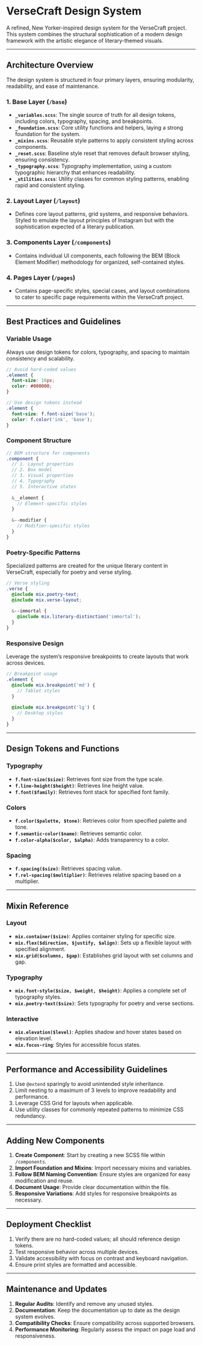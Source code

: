 # VerseCraft Design System

A refined, New Yorker-inspired design system for the VerseCraft project. This system combines the structural sophistication of a modern design framework with the artistic elegance of literary-themed visuals.

---

## Architecture Overview

The design system is structured in four primary layers, ensuring modularity, readability, and ease of maintenance.

### 1. Base Layer (`/base`)
- **`_variables.scss`**: The single source of truth for all design tokens, including colors, typography, spacing, and breakpoints.
- **`_foundation.scss`**: Core utility functions and helpers, laying a strong foundation for the system.
- **`_mixins.scss`**: Reusable style patterns to apply consistent styling across components.
- **`_reset.scss`**: Baseline style reset that removes default browser styling, ensuring consistency.
- **`_typography.scss`**: Typography implementation, using a custom typographic hierarchy that enhances readability.
- **`_utilities.scss`**: Utility classes for common styling patterns, enabling rapid and consistent styling.

### 2. Layout Layer (`/layout`)
- Defines core layout patterns, grid systems, and responsive behaviors. Styled to emulate the layout principles of Instagram but with the sophistication expected of a literary publication.

### 3. Components Layer (`/components`)
- Contains individual UI components, each following the BEM (Block Element Modifier) methodology for organized, self-contained styles.

### 4. Pages Layer (`/pages`)
- Contains page-specific styles, special cases, and layout combinations to cater to specific page requirements within the VerseCraft project.

---

## Best Practices and Guidelines

### Variable Usage
Always use design tokens for colors, typography, and spacing to maintain consistency and scalability.

```scss
// Avoid hard-coded values
.element {
  font-size: 16px;
  color: #000000;
}

// Use design tokens instead
.element {
  font-size: f.font-size('base');
  color: f.color('ink', 'base');
}
```

### Component Structure

```scss
// BEM structure for components
.component {
  // 1. Layout properties
  // 2. Box model
  // 3. Visual properties
  // 4. Typography
  // 5. Interactive states
  
  &__element {
    // Element-specific styles
  }
  
  &--modifier {
    // Modifier-specific styles
  }
}
```

### Poetry-Specific Patterns
Specialized patterns are created for the unique literary content in VerseCraft, especially for poetry and verse styling.

```scss
// Verse styling
.verse {
  @include mix.poetry-text;
  @include mix.verse-layout;
  
  &--immortal {
    @include mix.literary-distinction('immortal');
  }
}
```

### Responsive Design
Leverage the system’s responsive breakpoints to create layouts that work across devices.

```scss
// Breakpoint usage
.element {
  @include mix.breakpoint('md') {
    // Tablet styles
  }
  
  @include mix.breakpoint('lg') {
    // Desktop styles
  }
}
```

---

## Design Tokens and Functions

### Typography
- **`f.font-size($size)`**: Retrieves font size from the type scale.
- **`f.line-height($height)`**: Retrieves line height value.
- **`f.font($family)`**: Retrieves font stack for specified font family.

### Colors
- **`f.color($palette, $tone)`**: Retrieves color from specified palette and tone.
- **`f.semantic-color($name)`**: Retrieves semantic color.
- **`f.color-alpha($color, $alpha)`**: Adds transparency to a color.

### Spacing
- **`f.spacing($size)`**: Retrieves spacing value.
- **`f.rel-spacing($multiplier)`**: Retrieves relative spacing based on a multiplier.

---

## Mixin Reference

### Layout
- **`mix.container($size)`**: Applies container styling for specific size.
- **`mix.flex($direction, $justify, $align)`**: Sets up a flexible layout with specified alignment.
- **`mix.grid($columns, $gap)`**: Establishes grid layout with set columns and gap.

### Typography
- **`mix.font-style($size, $weight, $height)`**: Applies a complete set of typography styles.
- **`mix.poetry-text($size)`**: Sets typography for poetry and verse sections.

### Interactive
- **`mix.elevation($level)`**: Applies shadow and hover states based on elevation level.
- **`mix.focus-ring`**: Styles for accessible focus states.

---

## Performance and Accessibility Guidelines

1. Use `@extend` sparingly to avoid unintended style inheritance.
2. Limit nesting to a maximum of 3 levels to improve readability and performance.
3. Leverage CSS Grid for layouts when applicable.
4. Use utility classes for commonly repeated patterns to minimize CSS redundancy.

---

## Adding New Components

1. **Create Component**: Start by creating a new SCSS file within `/components`.
2. **Import Foundation and Mixins**: Import necessary mixins and variables.
3. **Follow BEM Naming Convention**: Ensure styles are organized for easy modification and reuse.
4. **Document Usage**: Provide clear documentation within the file.
5. **Responsive Variations**: Add styles for responsive breakpoints as necessary.

---

## Deployment Checklist

1. Verify there are no hard-coded values; all should reference design tokens.
2. Test responsive behavior across multiple devices.
3. Validate accessibility with focus on contrast and keyboard navigation.
4. Ensure print styles are formatted and accessible.

---

## Maintenance and Updates

1. **Regular Audits**: Identify and remove any unused styles.
2. **Documentation**: Keep the documentation up to date as the design system evolves.
3. **Compatibility Checks**: Ensure compatibility across supported browsers.
4. **Performance Monitoring**: Regularly assess the impact on page load and responsiveness.